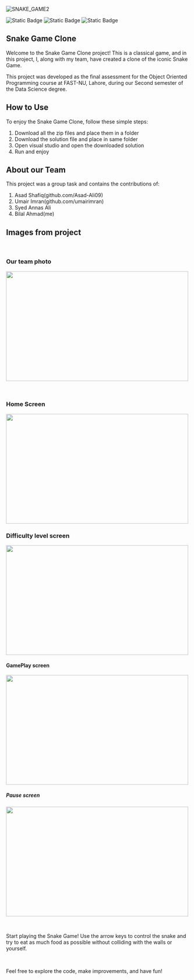 
![SNAKE_GAME2](https://github.com/ahmdbilal81/SnakeGame_SFML_Cplusplus/assets/138764971/d3fd9218-d1b0-4d79-8741-ef66b8f49c53)

![Static Badge](https://img.shields.io/badge/Snake%20Game-SFML%20C%2B%2B-red) ![Static Badge](https://img.shields.io/badge/C%2B%2B-OPP%20Project-blue) ![Static Badge](https://img.shields.io/badge/FAST%20NUCES-Lahore-mustard)

<h2>Snake Game Clone</h2>

<p>Welcome to the Snake Game Clone project! This is a classical game, and in this project, I, along with my team, have created a clone of the iconic Snake Game.</p>

<p>This project was developed as the final assessment for the Object Oriented Programming course at FAST-NU, Lahore, during our Second semester of the Data Science degree.</p>

<h2>How to Use</h2>

<p>To enjoy the Snake Game Clone, follow these simple steps:</p>

<ol>
<li>Download all the zip files and place them in a folder</li>
<li>Download the solution file and place in same folder</li>
<li>Open visual studio and open the downloaded solution</li>
<li>Run and enjoy</li>
</ol>


<h2>About our Team</h2>

<p>This project was a group task and contains the contributions of:</p>

<ol>
<li>Asad Shafiq(github.com/Asad-Ali09)</li>
<li>Umair Imran(github.com/umairimran)</li>
<li>Syed Annas Ali</li>
<li>Bilal Ahmad(me)</li>
</ol>



<h2>Images from project</h2>
<p align="center">
<br>
<h3>Our team photo</h3>

<img src="https://github.com/ahmdbilal81/SnakeGame_SFML_Cplusplus/assets/138764971/3dbb1ecc-8e14-4418-bb5a-553180acd9e6"  width="500" 
     height="300" allign="center"/>

<br>
<h3>Home Screen</h3>
<img  width="500" allign="center"
     height="300" src="https://github.com/ahmdbilal81/SnakeGame_SFML_Cplusplus/assets/138764971/b79f9a6d-2b54-42fb-b750-9d0dc9c1739b" />

<br>
<h3>Difficulty level screen</h3>
<img  width="500" allign="center"
     height="300" src="https://github.com/ahmdbilal81/SnakeGame_SFML_Cplusplus/assets/138764971/d22866a5-009c-4d12-95f8-c726791969fc" />

<br>
<h4>GamePlay screen</h4>
<img  width="500" allign="center"
     height="300" src="https://github.com/ahmdbilal81/SnakeGame_SFML_Cplusplus/assets/138764971/79cf200d-8173-4556-8c82-2d4934753886" />

<br>
<h5>Pause screen</h5>
<img  width="500" allign="center"
     height="300" src="https://github.com/ahmdbilal81/SnakeGame_SFML_Cplusplus/assets/138764971/04e3e045-c7c3-4887-a644-21403ed56943" />

</p>




<br>
<p>Start playing the Snake Game! Use the arrow keys to control the snake and try to eat as much food as possible without colliding with the walls or yourself.</p>
<br>
<p>Feel free to explore the code, make improvements, and have fun!</p>


